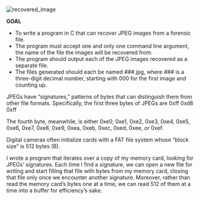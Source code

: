 ![recovered_image](https://github.com/vivekvohra/recover/assets/112391833/46dae4dc-f57b-4461-a2ad-b1d1ce3f7a5e)

**GOAL**
- To write a program in C that can recover JPEG images from a forensic file.
- The program must accept one and only one command line argument, the name of the file the images will be recovered from.
- The program should output each of the JPEG images recovered as a separate file.
- The files generated should each be named ###.jpg, where ### is a three-digit decimal number, starting with 000 for the first image and counting up.
  
JPEGs have “signatures,” patterns of bytes that can distinguish them from other file formats. Specifically, the first three bytes of JPEGs are
0xff 0xd8 0xff

The fourth byte, meanwhile, is either 0xe0, 0xe1, 0xe2, 0xe3, 0xe4, 0xe5, 0xe6, 0xe7, 0xe8, 0xe9, 0xea, 0xeb, 0xec, 0xed, 0xee, or 0xef.

Digital cameras often initialize cards with a FAT file system whose “block size” is 512 bytes (B).

I wrote a program that iterates over a copy of my memory card, looking for JPEGs’ signatures. Each time I find a signature,
we can open a new file for writing and start filling that file with bytes from my memory card, closing that file only once we encounter another signature. 
Moreover, rather than read the memory card’s bytes one at a time, we can read 512 of them at a time into a buffer for efficiency’s sake. 
